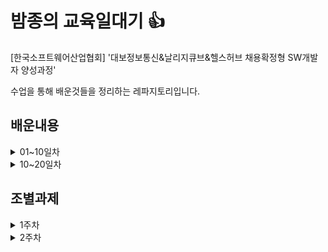 # 밤종의 교육일대기 :+1:

[한국소프트웨어산업협회] '대보정보통신&날리지큐브&헬스허브 채용확정형 SW개발자 양성과정'

수업을 통해 배운것들을 정리하는 레파지토리입니다.

## 배운내용

<details>
<summary>01~10일차</summary>


### 1일차

1.  [자바 JDK와 JRE](https://github.com/Bamjong/KOSA_diary/tree/main/TIL(Today%20I%20Learned)/Day01_220819#1-%EC%9E%90%EB%B0%94-jdk%EC%99%80-jre)
2.  [자바 메모리 구조](https://github.com/Bamjong/KOSA_diary/tree/main/TIL(Today%20I%20Learned)/Day01_220819#4-%EC%9E%90%EB%B0%94-%EB%A9%94%EB%AA%A8%EB%A6%AC-%EA%B5%AC%EC%A1%B0)
3. [public 과 private 차이](https://github.com/Bamjong/KOSA_diary/tree/main/TIL(Today%20I%20Learned)/Day01_220819#7-public%EA%B3%BC-private%EC%9D%98-%EC%B0%A8%EC%9D%B4)

### 2일차

1. [클래스의 종류](https://github.com/Bamjong/KOSA_diary/tree/main/TIL(Today%20I%20Learned)/Day02_220822#1-%ED%81%B4%EB%9E%98%EC%8A%A4%EC%9D%98-%EC%A2%85%EB%A5%98-ex02_variablejava)
2. [변수가 선언되는 위치](https://github.com/Bamjong/KOSA_diary/tree/main/TIL(Today%20I%20Learned)/Day02_220822#2-%EB%B3%80%EC%88%98%EA%B0%80-%EC%84%A0%EC%96%B8%EB%90%98%EB%8A%94-%EC%9C%84%EC%B9%98-scope--%EC%9C%A0%ED%9A%A8%EB%B2%94%EC%9C%84)
3. [자바 메모리 주소](https://github.com/Bamjong/KOSA_diary/tree/main/TIL(Today%20I%20Learned)/Day02_220822#3-%EC%9E%90%EB%B0%94-%EB%A9%94%EB%AA%A8%EB%A6%AC-%EC%A3%BC%EC%86%8C-ex03_object_variable)
4. [자바의 기본타입](https://github.com/Bamjong/KOSA_diary/tree/main/TIL(Today%20I%20Learned)/Day02_220822#4-%EC%9E%90%EB%B0%94%EC%9D%98-%EA%B8%B0%EB%B3%B8%ED%83%80%EC%9E%85ex04_datatype)

### 3일차

1. [Git 기본개념](https://github.com/Bamjong/KOSA_diary/tree/main/TIL(Today%20I%20Learned)/Day03_220823#1-git-%EA%B8%B0%EB%B3%B8-%EA%B0%9C%EB%85%90)
2. [클래스의 기본 구성 요소](https://github.com/Bamjong/KOSA_diary/tree/main/TIL(Today%20I%20Learned)/Day03_220823#2-%ED%81%B4%EB%9E%98%EC%8A%A4%EC%9D%98-%EA%B8%B0%EB%B3%B8-%EA%B5%AC%EC%84%B1-%EC%9A%94%EC%86%8C)
3. [참조타입](https://github.com/Bamjong/KOSA_diary/tree/main/TIL(Today%20I%20Learned)/Day03_220823#3-%EC%B0%B8%EC%A1%B0%ED%83%80%EC%9E%85ex05_ref_type)
4. [연산자, 제어문](https://github.com/Bamjong/KOSA_diary/tree/main/TIL(Today%20I%20Learned)/Day03_220823#4%EC%97%B0%EC%82%B0%EC%9E%90-%EC%A0%9C%EC%96%B4%EB%AC%B8-ex06_operation)
5. [제어문, 대입연산자](https://github.com/Bamjong/KOSA_diary/tree/main/TIL(Today%20I%20Learned)/Day03_220823#5%EC%A0%9C%EC%96%B4%EB%AC%B8-%EB%8C%80%EC%9E%85%EC%97%B0%EC%82%B0%EC%9E%90-ex07_operation)
6. [printf](https://github.com/Bamjong/KOSA_diary/tree/main/TIL(Today%20I%20Learned)/Day03_220823#6printf-ex07_operation)


### 4일차
1. [Scanner 입출력 클래스](https://github.com/Bamjong/KOSA_diary/tree/main/TIL(Today%20I%20Learned)/Day04_220824#1-scanner-%EC%9E%85%EC%B6%9C%EB%A0%A5-%ED%81%B4%EB%9E%98%EC%8A%A4-01_ex08_printf_format)
2. [case문, for문](https://github.com/Bamjong/KOSA_diary/tree/main/TIL(Today%20I%20Learned)/Day04_220824#2-case%EB%AC%B8-for%EB%AC%B801_ex10_statement)
3. [while문](https://github.com/Bamjong/KOSA_diary/tree/main/TIL(Today%20I%20Learned)/Day04_220824#3-while%EB%AC%B801_ex11_statement)
4. [Class 개념](https://github.com/Bamjong/KOSA_diary/tree/main/TIL(Today%20I%20Learned)/Day04_220824#4-class-%EA%B0%9C%EB%85%9002_ex01_main)
5. [private 캡슐화 getter/setter](https://github.com/Bamjong/KOSA_diary/tree/main/TIL(Today%20I%20Learned)/Day04_220824#5-private-%EC%BA%A1%EC%8A%90%ED%99%94-getter--setter-03_emp)

### 5일차
1. [class설계도 개념과 작성방법](https://github.com/Bamjong/KOSA_diary/tree/main/TIL(Today%20I%20Learned)/Day05_220825#1-class%EC%84%A4%EA%B3%84%EB%8F%84-%EA%B0%9C%EB%85%90%EA%B3%BC-%EC%9E%91%EC%84%B1%EB%B0%A9%EB%B2%95-03_personjava)
2. [자바 void,return 타입, Parameter](https://github.com/Bamjong/KOSA_diary/tree/main/TIL(Today%20I%20Learned)/Day05_220825#2-%EC%9E%90%EB%B0%94-voidreturn-%ED%83%80%EC%9E%85-parameter-03_fclassjava-16l)
3. [관용적인 표현](https://github.com/Bamjong/KOSA_diary/tree/main/TIL(Today%20I%20Learned)/Day05_220825#3-%EA%B4%80%EC%9A%A9%EC%A0%81%EC%9D%B8-%ED%91%9C%ED%98%8403_fclassjava-54l)
4. [Call 함수](https://github.com/Bamjong/KOSA_diary/tree/main/TIL(Today%20I%20Learned)/Day05_220825#4-call-%ED%95%A8%EC%88%9803_ex02_method_call-03_fclassjava)
5. [설계도 작성](https://github.com/Bamjong/KOSA_diary/tree/main/TIL(Today%20I%20Learned)/Day05_220825#5-%EC%84%A4%EA%B3%84%EB%8F%84-%EC%9E%91%EC%84%B103_ex03_method_calljava-03_tvjava)
6. [캡슐화](https://github.com/Bamjong/KOSA_diary/tree/main/TIL(Today%20I%20Learned)/Day05_220825#6-%EC%BA%A1%EC%8A%90%ED%99%9403_ex04_modifierjava-notebookjava)
7. [클래스](https://github.com/Bamjong/KOSA_diary/tree/main/TIL(Today%20I%20Learned)/Day05_220825#7-%ED%81%B4%EB%9E%98%EC%8A%A403_ex04_modifierjava-notebookjava-mousejava)
8. [Java 메모리 구조](https://github.com/Bamjong/KOSA_diary/tree/main/TIL(Today%20I%20Learned)/Day05_220825#8-java-%EB%A9%94%EB%AA%A8%EB%A6%AC-%EA%B5%AC%EC%A1%B0)

### 6일차
1. [getter/setter,롬복](https://github.com/Bamjong/KOSA_diary/tree/main/TIL(Today%20I%20Learned)/Day06_220826#1-getter--setter-03_ex05_modifier-03_carjava)
2. [자바의 변수](https://github.com/Bamjong/KOSA_diary/tree/main/TIL(Today%20I%20Learned)/Day06_220826#2-%EC%9E%90%EB%B0%94%EC%9D%98-%EB%B3%80%EC%88%98-03_ex05_modifier-03_carjava)
3. [Static](https://github.com/Bamjong/KOSA_diary/tree/main/TIL(Today%20I%20Learned)/Day06_220826#3-static)
4. [초기자블럭](https://github.com/Bamjong/KOSA_diary/tree/main/TIL(Today%20I%20Learned)/Day06_220826#4-%EC%B4%88%EA%B8%B0%EC%9E%90%EB%B8%94%EB%9F%AD-03_ex09_static_init)
5. [객체간 공유자원](https://github.com/Bamjong/KOSA_diary/tree/main/TIL(Today%20I%20Learned)/Day06_220826#5-%EA%B0%9D%EC%B2%B4%EA%B0%84-%EA%B3%B5%EC%9C%A0%EC%9E%90%EC%9B%90-03_ex10_static_method)

### 7일차
1. [함수의 호출방식](https://github.com/Bamjong/KOSA_diary/tree/main/TIL(Today%20I%20Learned)/Day07_220829#call-by-value-%EA%B0%92%EC%97%90-%EC%9D%98%ED%95%9C-%ED%98%B8%EC%B6%9C)
2. [오버로딩(Overloading)](https://github.com/Bamjong/KOSA_diary/tree/main/TIL(Today%20I%20Learned)/Day07_220829#2-overloading--03_ex1314_method_overloading)
3. [생성자(Constructor)](https://github.com/Bamjong/KOSA_diary/tree/main/TIL(Today%20I%20Learned)/Day07_220829#3-constructor%EC%83%9D%EC%84%B1%EC%9E%90-03_ex15_constructor)
4. [예외처리(Exception)](https://github.com/Bamjong/KOSA_diary/tree/main/TIL(Today%20I%20Learned)/Day07_220829#4-exception%EC%98%88%EC%99%B8%EC%B2%98%EB%A6%AC-07_ex0102_exception)
5. [This(이것)](https://github.com/Bamjong/KOSA_diary/tree/main/TIL(Today%20I%20Learned)/Day07_220829#5-this-03_ex19_this)


### 8일차
1. [배열(Array)](https://github.com/Bamjong/KOSA_diary/tree/main/TIL(Today%20I%20Learned)/Day08_220830#1-%EB%B0%B0%EC%97%B4array-04_ex01_array_basic-ex0203-)
2. [개선된 for문](https://github.com/Bamjong/KOSA_diary/tree/main/TIL(Today%20I%20Learned)/Day08_220830#2-%EA%B0%9C%EC%84%A0%EB%90%9C-for%EB%AC%B8-04_ex04_array_for)
3. [객체 배열](https://github.com/Bamjong/KOSA_diary/tree/main/TIL(Today%20I%20Learned)/Day08_220830#3-%EA%B0%9D%EC%B2%B4-%EB%B0%B0%EC%97%B4--04_ex05_array_object-ex0507)
4. [다차원 배열](https://github.com/Bamjong/KOSA_diary/tree/main/TIL(Today%20I%20Learned)/Day08_220830#4-%EB%8B%A4%EC%B0%A8%EC%9B%90-%EB%B0%B0%EC%97%B4multi-dimensional-array-04_ex08_array_rank
)

### 9일차
1. [로또 프로젝트](https://github.com/Bamjong/KOSA_diary/tree/main/TIL(Today%20I%20Learned)/Day09_220831#%EB%A1%9C%EB%98%90)
2. [영화예매 프로젝트](https://github.com/Bamjong/KOSA_diary/tree/main/TIL(Today%20I%20Learned)/Day09_220831#%EC%98%81%ED%99%94%EC%98%88%EB%A7%A4)

### 10일차
1. [상속과 포함관계](https://github.com/Bamjong/KOSA_diary/tree/main/TIL(Today%20I%20Learned)/Day10_220901#1-%EC%83%81%EC%86%8D%EA%B3%BC-%ED%8F%AC%ED%95%A8-%EA%B4%80%EA%B3%84-inheritance-composition--05_ex01_inherit-0103)
2. [재정의](https://github.com/Bamjong/KOSA_diary/tree/main/TIL(Today%20I%20Learned)/Day10_220901#2-%EC%9E%AC%EC%A0%95%EC%9D%98overide-05_ex04_inherit_override-0406)
3. [Super](https://github.com/Bamjong/KOSA_diary/tree/main/TIL(Today%20I%20Learned)/Day10_220901#3-super-05_ex06_inherit_super)
4. [final](https://github.com/Bamjong/KOSA_diary/tree/main/TIL(Today%20I%20Learned)/Day10_220901#4-final-05_ex07_final)
5. [finally / throws](https://github.com/Bamjong/KOSA_diary/tree/main/TIL(Today%20I%20Learned)/Day10_220901#5-finally--throws-07_ex07_final-0304)


</div>
</details>


<details>
<summary>10~20일차</summary>

### 11일차
1. [String 클래스](https://github.com/Bamjong/KOSA_diary/tree/main/TIL(Today%20I%20Learned)/Day11_220902#1-string-class%EC%8A%A4%ED%8A%B8%EB%A7%81-%ED%81%B4%EB%9E%98%EC%8A%A4--07_ex05_string_class-0507-krorkosa--ex05_string_class-)

2. [Protected](https://github.com/Bamjong/KOSA_diary/tree/main/TIL(Today%20I%20Learned)/Day11_220902#2-protected)

</div>
</details>

## 조별과제

<details>
<summary>1주차</summary>

1. [성적판독기](https://github.com/Bamjong/KOSA_diary/tree/main/%EC%A1%B0%EB%B3%84%EA%B3%BC%EC%A0%9C/1%EC%A3%BC%EC%B0%A8/01.%20%EC%84%B1%EC%A0%81%ED%8C%90%EB%8F%85%EA%B8%B0)
2. [숫자 맞추기 게임](https://github.com/Bamjong/KOSA_diary/tree/main/%EC%A1%B0%EB%B3%84%EA%B3%BC%EC%A0%9C/1%EC%A3%BC%EC%B0%A8/02.%20%EC%88%AB%EC%9E%90%20%EB%A7%9E%EC%B6%94%EA%B8%B0%20%EA%B2%8C%EC%9E%84)
3. [양의 정수값 자릿수 출력](https://github.com/Bamjong/KOSA_diary/tree/main/%EC%A1%B0%EB%B3%84%EA%B3%BC%EC%A0%9C/1%EC%A3%BC%EC%B0%A8/03.%20%EC%96%91%EC%9D%98%20%EC%A0%95%EC%88%98%EA%B0%92%20%EC%9E%90%EB%A6%BF%EC%88%98%20%EC%B6%9C%EB%A0%A5)
4. [안녕하세요 메서드](https://github.com/Bamjong/KOSA_diary/tree/main/%EC%A1%B0%EB%B3%84%EA%B3%BC%EC%A0%9C/1%EC%A3%BC%EC%B0%A8/04.%20%EC%95%88%EB%85%95%ED%95%98%EC%84%B8%EC%9A%94%20%EB%A9%94%EC%84%9C%EB%93%9C)
5. [1~n 정수의 합](https://github.com/Bamjong/KOSA_diary/tree/main/%EC%A1%B0%EB%B3%84%EA%B3%BC%EC%A0%9C/1%EC%A3%BC%EC%B0%A8/05.%201~n%20%EC%A0%95%EC%88%98%EC%9D%98%20%ED%95%A9)
6. [Circle 클래스 완성시키기](https://github.com/Bamjong/KOSA_diary/tree/main/%EC%A1%B0%EB%B3%84%EA%B3%BC%EC%A0%9C/1%EC%A3%BC%EC%B0%A8/06.%20Circle%20%ED%81%B4%EB%9E%98%EC%8A%A4%20%EC%99%84%EC%84%B1%EC%8B%9C%ED%82%A4%EA%B8%B0)
7. [자바클래스 연습](https://github.com/Bamjong/KOSA_diary/tree/main/%EC%A1%B0%EB%B3%84%EA%B3%BC%EC%A0%9C/1%EC%A3%BC%EC%B0%A8/07.%20%EC%9E%90%EB%B0%94%ED%81%B4%EB%9E%98%EC%8A%A4%20%EC%97%B0%EC%8A%B5)
8. [Grade클래스 작성](https://github.com/Bamjong/KOSA_diary/tree/main/%EC%A1%B0%EB%B3%84%EA%B3%BC%EC%A0%9C/1%EC%A3%BC%EC%B0%A8/08.%20Grade%ED%81%B4%EB%9E%98%EC%8A%A4%20%EC%9E%91%EC%84%B1)
9. [알파벳나열후 하나씩 없애기](https://github.com/Bamjong/KOSA_diary/tree/main/%EC%A1%B0%EB%B3%84%EA%B3%BC%EC%A0%9C/1%EC%A3%BC%EC%B0%A8/09.%EC%95%8C%ED%8C%8C%EB%B2%B3%EB%82%98%EC%97%B4%ED%9B%84%20%ED%95%98%EB%82%98%EC%94%A9%20%EC%97%86%EC%95%A0%EA%B8%B0)
10. [랜덤정수 평균출력](https://github.com/Bamjong/KOSA_diary/tree/main/%EC%A1%B0%EB%B3%84%EA%B3%BC%EC%A0%9C/1%EC%A3%BC%EC%B0%A8/10.%20%EB%9E%9C%EB%8D%A4%EC%A0%95%EC%88%98%20%ED%8F%89%EA%B7%A0%EC%B6%9C%EB%A0%A5)
11. [369박수](https://github.com/Bamjong/KOSA_diary/tree/main/%EC%A1%B0%EB%B3%84%EA%B3%BC%EC%A0%9C/1%EC%A3%BC%EC%B0%A8/11.369%EB%B0%95%EC%88%98)

</div>
</details>

<details>
<summary>2주차</summary>

아직 없서용

</div>
</details>

